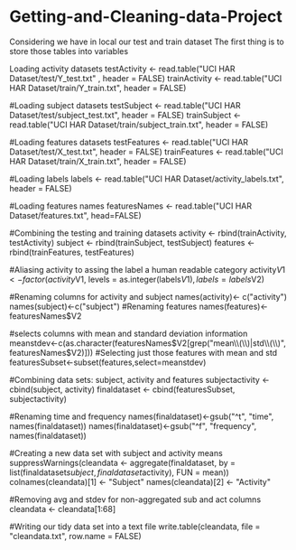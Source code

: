# Getting-and-Cleaning-data-Project

Considering we have in local our test and train dataset
The first thing is to store those tables into variables

Loading activity datasets
testActivity  <- read.table("UCI HAR Dataset/test/Y_test.txt" , header = FALSE)
trainActivity <- read.table("UCI HAR Dataset/train/Y_train.txt", header = FALSE)


#Loading subject datasets 
testSubject  <- read.table("UCI HAR Dataset/test/subject_test.txt", header = FALSE)
trainSubject <- read.table("UCI HAR Dataset/train/subject_train.txt", header = FALSE)

#Loading features datasets 
testFeatures  <- read.table("UCI HAR Dataset/test/X_test.txt", header = FALSE)
trainFeatures <- read.table("UCI HAR Dataset/train/X_train.txt", header = FALSE)

#Loading labels
labels <- read.table("UCI HAR Dataset/activity_labels.txt", header = FALSE)

#Loading features names
featuresNames <- read.table("UCI HAR Dataset/features.txt", head=FALSE)

#Combining the testing and training datasets
activity <- rbind(trainActivity, testActivity)
subject <- rbind(trainSubject, testSubject)
features <- rbind(trainFeatures, testFeatures)


#Aliasing activity to assing the label a human readable category
activity$V1 <- factor(activity$V1, levels = as.integer(labels$V1), labels = labels$V2)


#Renaming columns for activity and subject
names(activity)<- c("activity")
names(subject)<-c("subject")
#Renaming features
names(features)<- featuresNames$V2



#selects columns with mean and standard deviation information
meanstdev<-c(as.character(featuresNames$V2[grep("mean\\(\\)|std\\(\\)", featuresNames$V2)]))
#Selecting just those features with mean and std
featuresSubset<-subset(features,select=meanstdev)


#Combining data sets: subject, activity and features
subjectactivity <- cbind(subject, activity)
finaldataset <- cbind(featuresSubset, subjectactivity)


#Renaming time and frequency
names(finaldataset)<-gsub("^t", "time", names(finaldataset))
names(finaldataset)<-gsub("^f", "frequency", names(finaldataset))


#Creating a new data set with subject and activity means
suppressWarnings(cleandata <- aggregate(finaldataset, by = list(finaldataset$subject, finaldataset$activity), FUN = mean))
colnames(cleandata)[1] <- "Subject"
names(cleandata)[2] <- "Activity"

#Removing avg and stdev for non-aggregated sub and act columns
cleandata <- cleandata[1:68]

#Writing our tidy data set into a text file
write.table(cleandata, file = "cleandata.txt", row.name = FALSE)
